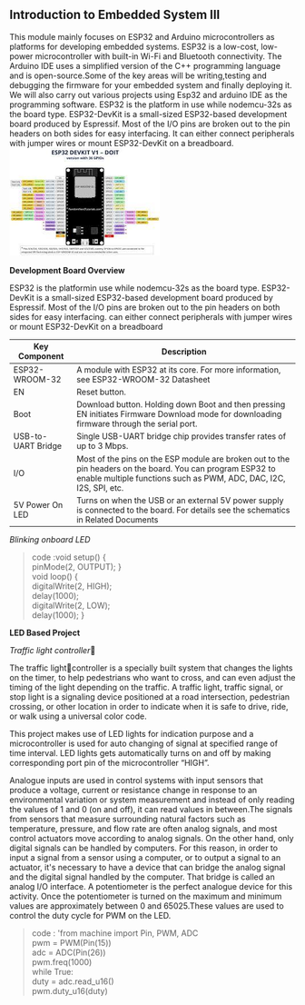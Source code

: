 ## Introduction to Embedded System III ##
This module mainly focuses on ESP32 and Arduino microcontrollers as platforms for developing embedded systems. ESP32 is a low-cost, low-power microcontroller with built-in Wi-Fi and Bluetooth connectivity.
The Arduino IDE uses a simplified version of the C++ programming language and is open-source.Some of the key areas will be writing,testing and debugging the firmware for your embedded system and finally deploying it.
We will also carry out various projects using Esp32 and arduino IDE as the programming software.
ESP32 is the platform in use while nodemcu-32s as the board type.
ESP32-DevKit is a small-sized ESP32-based development board produced by Espressif. Most of the I/O pins are broken out to the pin headers on both sides for easy interfacing.
It can either connect peripherals with jumper wires or mount ESP32-DevKit on a breadboard.
![Esp32Pinout](/MODULE%203/ESP-32-Pinout.jpg)

**Development Board Overview**

ESP32 is the platformin use while nodemcu-32s as the board type.
ESP32-DevKit is a small-sized ESP32-based development board produced by Espressif. Most of the I/O pins are broken out to the pin headers on both sides for easy interfacing.
can either connect peripherals with jumper wires or mount ESP32-DevKit on a breadboard

| Key Component | Description |
| ----------- | ----------- |
| ESP32-WROOM-32 | A module with ESP32 at its core. For more information, see ESP32-WROOM-32 Datasheet |
| EN  | Reset button. |
| Boot| Download button. Holding down Boot and then pressing EN initiates Firmware Download mode for downloading firmware through the serial port. |
| USB-to-UART Bridge | Single USB-UART bridge chip provides transfer rates of up to 3 Mbps. |
| I/O | Most of the pins on the ESP module are broken out to the pin headers on the board. You can program ESP32 to enable multiple functions such as PWM, ADC, DAC, I2C, I2S, SPI, etc. |
| 5V Power On LED| Turns on when the USB or an external 5V power supply is connected to the board. For details see the schematics in Related Documents |

*Blinking onboard LED*
>code :void setup() {  
    pinMode(2, OUTPUT);
}  
void loop() {  
  digitalWrite(2, HIGH);  
   delay(1000);  
   digitalWrite(2, LOW);  
   delay(1000);
   }


**LED Based Project**

*Traffic light controller*🚦

The traffic light🚦controller is a specially built system that changes the lights on the timer, to help pedestrians who want to cross, and can even adjust the timing of the light depending on the traffic.
A traffic light, traffic signal, or stop light is a signaling device positioned at a road intersection, pedestrian crossing, or other location in order to indicate when it is safe to drive, ride, or walk using a universal color code.

This project makes use of LED lights for indication purpose and a microcontroller is used for auto changing of signal at specified range of time interval. LED lights gets automatically turns on and off by making corresponding port pin of the microcontroller “HIGH”.

 Analogue inputs are used in control systems with input sensors that produce a voltage, current or resistance change in response to an environmental variation or system measurement and instead of only reading the values of 1 and 0 (on and off),
it can read values in between.The signals from sensors that measure surrounding natural factors such as temperature, pressure, and flow rate are often analog signals, and most control actuators move according to analog signals.
On the other hand, only digital signals can be handled by computers. For this reason, in order to input a signal from a sensor using a computer, or to output a signal to an actuator, it's necessary to have a device that can bridge the analog signal
and the digital signal handled by the computer. That bridge is called an analog I/O interface.
A potentiometer is the perfect analogue device for this activity. Once the potentiometer is turned on the maximum and minimum values are approximately between 0 and 65025.These values are used to control the duty cycle for PWM on the LED.

>code : 'from machine import Pin, PWM, ADC  
pwm = PWM(Pin(15))  
adc = ADC(Pin(26))  
pwm.freq(1000)  
while True:   
duty = adc.read_u16()  
pwm.duty_u16(duty)